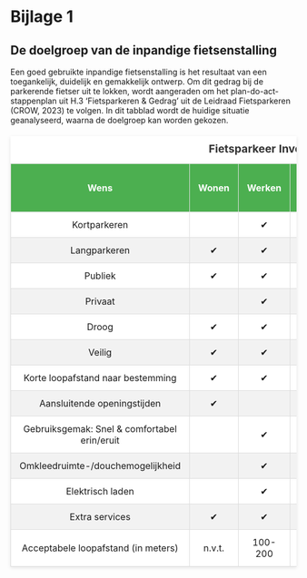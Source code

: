 # Bijlage 1

## De doelgroep van de inpandige fietsenstalling
Een goed gebruikte inpandige fietsenstalling is het resultaat
van een toegankelijk, duidelijk en gemakkelijk ontwerp.
Om dit gedrag bij de parkerende fietser uit te lokken, wordt
aangeraden om het plan-do-act-stappenplan uit H.3
‘Fietsparkeren & Gedrag’ uit de Leidraad Fietsparkeren
(CROW, 2023) te volgen. In dit tabblad wordt de huidige
situatie geanalyseerd, waarna de doelgroep kan worden
gekozen.



<style>
        table {
            width: 100%;
            max-width: 1200px;
            margin: 20px auto;
            border-collapse: collapse;
            background: #fff;
            box-shadow: 0 2px 6px rgba(0, 0, 0, 0.1);
        }
        th, td {
            padding: 12px 15px;
            text-align: center;
            border: 1px solid #ddd;
        }
        th {
            background-color: #4CAF50;
            color: white;
        }
        tr:nth-child(even) {
            background-color: #f2f2f2;
        }
        tr:hover {
            background-color: #f1f1f1;
        }
        caption {
            margin: 10px;
            font-size: 1.2em;
            font-weight: bold;
            color: #333;
        }
        @media (max-width: 768px) {
            th, td {
                font-size: 0.9em;
                padding: 10px;
            }
        }
    </style>

 <table>
        <caption>Fietsparkeer Inventarisatie - Doelgroepen en Wensen</caption>
        <thead>
            <tr>
                <th>Wens</th>
                <th>Wonen</th>
                <th>Werken</th>
                <th>Boodschappen</th>
                <th>Winkelen</th>
                <th>Sport, cultuur, recreatie</th>
                <th>Horeca, recreatie</th>
                <th>Zorg / Voorzieningen</th>
                <th>Onderwijs</th>
            </tr>
        </thead>
        <tbody>
            <tr>
                <td>Kortparkeren</td>
                <td></td>
                <td>✔</td>
                <td>✔</td>
                <td>✔</td>
                <td>✔</td>
                <td></td>
                <td></td>
                <td></td>
            </tr>
            <tr>
                <td>Langparkeren</td>
                <td>✔</td>
                <td>✔</td>
                <td></td>
                <td></td>
                <td></td>
                <td></td>
                <td></td>
                <td>✔</td>
            </tr>
            <tr>
                <td>Publiek</td>
                <td>✔</td>
                <td>✔</td>
                <td></td>
                <td>✔</td>
                <td></td>
                <td></td>
                <td></td>
                <td>✔</td>
            </tr>
            <tr>
                <td>Privaat</td>
                <td></td>
                <td>✔</td>
                <td>✔</td>
                <td>✔</td>
                <td>✔</td>
                <td>✔</td>
                <td></td>
                <td></td>
            </tr>
            <tr>
                <td>Droog</td>
                <td>✔</td>
                <td>✔</td>
                <td></td>
                <td></td>
                <td></td>
                <td></td>
                <td></td>
                <td>✔</td>
            </tr>
            <tr>
                <td>Veilig</td>
                <td>✔</td>
                <td>✔</td>
                <td></td>
                <td></td>
                <td></td>
                <td></td>
                <td></td>
                <td></td>
            </tr>
            <tr>
                <td>Korte loopafstand naar bestemming</td>
                <td>✔</td>
                <td>✔</td>
                <td>✔</td>
                <td>✔</td>
                <td>✔</td>
                <td>✔</td>
                <td>✔</td>
                <td>✔</td>
            </tr>
            <tr>
                <td>Aansluitende openingstijden</td>
                <td>✔</td>
                <td></td>
                <td>✔</td>
                <td>✔</td>
                <td></td>
                <td></td>
                <td></td>
                <td>✔</td>
            </tr>
            <tr>
                <td>Gebruiksgemak: Snel & comfortabel erin/eruit</td>
                <td></td>
                <td>✔</td>
                <td>✔</td>
                <td>✔</td>
                <td>✔</td>
                <td>✔</td>
                <td></td>
                <td></td>
            </tr>
            <tr>
                <td>Omkleedruimte-/douchemogelijkheid</td>
                <td></td>
                <td>✔</td>
                <td>✔</td>
                <td>✔</td>
                <td>✔</td>
                <td>✔</td>
                <td>✔</td>
                <td>✔</td>
            </tr>
            <tr>
                <td>Elektrisch laden</td>
                <td></td>
                <td>✔</td>
                <td></td>
                <td></td>
                <td></td>
                <td>✔</td>
                <td></td>
                <td></td>
            </tr>
            <tr>
                <td>Extra services</td>
                <td>✔</td>
                <td>✔</td>
                <td></td>
                <td></td>
                <td></td>
                <td></td>
                <td></td>
                <td></td>
            </tr>
            <tr>
                <td>Acceptabele loopafstand (in meters)</td>
                <td>n.v.t.</td>
                <td>100-200</td>
                <td>50-150</td>
                <td>100-300</td>
                <td>50-150</td>
                <td>100-200</td>
                <td>50-150</td>
                <td>100-200</td>
            </tr>
        </tbody>
    </table>

